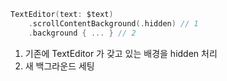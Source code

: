```swift
TextEditor(text: $text)
    .scrollContentBackground(.hidden) // 1
    .background { ... } // 2
```
1. 기존에 TextEditor 가 갖고 있는 배경을 hidden 처리
2. 새 백그라운드 세팅
